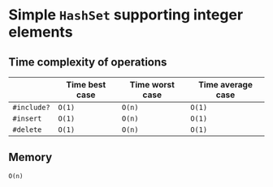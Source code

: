 # Simple `HashSet` supporting integer elements

## Time complexity of operations

|            | Time best case | Time worst case | Time average case |
|------------|----------------|-----------------|-------------------|
|`#include?` | `O(1)`         | `O(n)`          | `O(1)`            |
|`#insert`   | `O(1)`         | `O(n)`          | `O(1)`            |
|`#delete`   | `O(1)`         | `O(n)`          | `O(1)`            |

## Memory

`O(n)`
